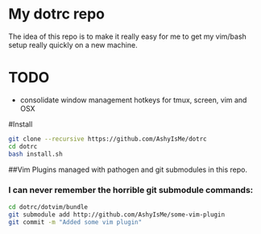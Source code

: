 # My dotrc repo

The idea of this repo is to make it really easy for me to get my vim/bash setup really quickly on a new machine.

# TODO
- consolidate window management hotkeys for tmux, screen, vim and OSX

#Install
``` bash
git clone --recursive https://github.com/AshyIsMe/dotrc
cd dotrc
bash install.sh
```


##Vim
Plugins managed with pathogen and git submodules in this repo.

### I can never remember the horrible git submodule commands:
``` bash
cd dotrc/dotvim/bundle
git submodule add http://github.com/AshyIsMe/some-vim-plugin
git commit -m "Added some vim plugin"
```
